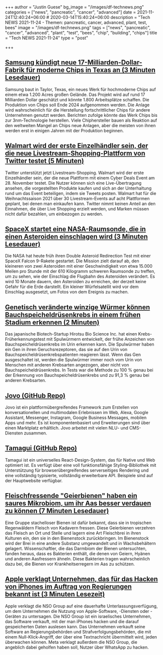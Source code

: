 +++
author = "Justin Guese"
bg_image = "/images/df-technews.png"
categories = ["news", "pancreatic", "cancer", "advanced"]
date = 2021-11-24T12:40:24+06:00 # 2020-03-14T15:40:24+06:00
description = "Tech NEWS 2021-11-24 - Themen: pancreatic, cancer, advanced, plant, test, bees"
image = "/images/df-technews.png"
tags = ["news", "pancreatic", "cancer", "advanced", "plant", "test", "bees", "chip", "building", "chips"]
title = "Tech NEWS 2021-11-24"
type = "post"

+++

## [Samsung kündigt neue 17-Milliarden-Dollar-Fabrik für moderne Chips in Texas an (3 Minuten Lesedauer)](https://www.theverge.com/2021/11/23/22245325/samsung-building-chipmaking-fab-texas-taylor)

 Samsung baut in Taylor, Texas, ein neues Werk für hochmoderne Chips auf einem etwa 1.200 Acres großen Gelände. Das Projekt wird auf rund 17 Milliarden Dollar geschätzt und könnte 1.800 Arbeitsplätze schaffen. Die Produktion von Chips soll Ende 2024 aufgenommen werden. Die Anlage wird wahrscheinlich für die Herstellung fortschrittlicher Chips für andere Unternehmen genutzt werden. Berichten zufolge könnte das Werk Chips bis zur 3nm-Technologie herstellen. Viele Chiphersteller bauen als Reaktion auf den weltweiten Mangel an Chips neue Anlagen, aber die meisten von ihnen werden erst in einigen Jahren mit der Produktion beginnen.

## [Walmart wird der erste Einzelhändler sein, der die neue Livestream-Shopping-Plattform von Twitter testet (5 Minuten)](https://techcrunch.com/2021/11/22/walmart-will-be-the-first-retailer-to-test-twitters-new-livestream-shopping-platform/)

 Twitter unterstützt jetzt Livestream-Shopping. Walmart wird der erste Einzelhändler sein, der die neue Plattform mit einem Cyber Deals Event am 28. November testet. Die Nutzer können sich eine Live-Übertragung ansehen, die vorgestellten Produkte kaufen und sich an der Unterhaltung rund um das Event beteiligen, indem sie Tweets posten. Walmart hat für die Weihnachtssaison 2021 über 30 Livestream-Events auf acht Plattformen geplant, bei denen man einkaufen kann. Twitter nimmt keinen Anteil an den Einnahmen, die über Live Shopping erzielt werden, und Marken müssen nicht dafür bezahlen, um einbezogen zu werden.

## [SpaceX startet eine NASA-Raumsonde, die in einen Asteroiden einschlagen wird (3 Minuten Lesedauer)](https://www.cnbc.com/2021/11/23/spacex-launching-nasa-dart-spacecraft-to-crash-into-an-asteroid.html)

 Die NASA hat heute früh ihren Double Asteroid Redirection Test mit einer SpaceX Falcon 9-Rakete gestartet. Die Mission zielt darauf ab, den kleineren von zwei Asteroiden mit einer Geschwindigkeit von etwa 15.000 Meilen pro Stunde mit der 610 Kilogramm schweren Raumsonde zu treffen, um zu sehen, wie der Einschlag die Flugbahn des Asteroiden verändert. Es wird 10 Monate dauern, den Asteroiden zu erreichen, der derzeit keine Gefahr für die Erde darstellt. Ein kleiner Würfelsatellit wird vor dem Einschlag ausgesetzt, um Fotos von dem Ereignis zu machen.

## [Genetisch veränderte winzige Würmer können Bauchspeicheldrüsenkrebs in einem frühen Stadium erkennen (2 Minuten)](https://interestingengineering.com/genetically-modified-tiny-worms-can-detect-pancreatic-cancer-at-an-early-stage)

 Das japanische Biotech-Startup Hirotsu Bio Science Inc. hat einen Krebs-Früherkennungstest mit Spulwürmern entwickelt, der frühe Anzeichen von Bauchspeicheldrüsenkrebs im Urin erkennen kann. Die Spulwürmer haben ein Gen in ihren Geruchsrezeptoren, das sie auf den Urin von Bauchspeicheldrüsenkrebspatienten reagieren lässt. Wenn das Gen ausgeschaltet ist, werden die Spulwürmer immer noch vom Urin von Menschen mit anderen Krebsarten angezogen, aber nicht von Bauchspeicheldrüsenkrebs. In Tests war die Methode zu 100 % genau bei der Erkennung von Bauchspeicheldrüsenkrebs und zu 91,3 % genau bei anderen Krebsarten.

## [Jovo (GitHub Repo)](https://github.com/jovotech/jovo-framework)

 Jovo ist ein plattformübergreifendes Framework zum Erstellen von konversationellen und multimodalen Erlebnissen im Web, Alexa, Google Assistant, Messenger, Instagram, Google Business Messages, mobilen Apps und mehr. Es ist komponentenbasiert und Erweiterungen sind über einen Marktplatz erhältlich. Jovo arbeitet mit vielen NLU- und CMS-Diensten zusammen.

## [Tamagui (GitHub Repo)](https://github.com/tamagui/tamagui)

 Tamagui ist ein universelles React-Design-System, das für Native und Web optimiert ist. Es verfügt über eine voll funktionsfähige Styling-Bibliothek mit Unterstützung für browserübergreifendes serverseitiges Rendering und eine vollständig typisierte, vollständig erweiterbare API. Beispiele sind auf der Hauptwebsite verfügbar.

## [Fleischfressende "Geierbienen" haben ein saures Mikrobiom, um ihr Aas besser verdauen zu können (7 Minuten Lesedauer)](https://arstechnica.com/science/2021/11/carnivorous-vulture-bees-have-acidic-microbiomes-to-better-digest-their-carrion/)

 Eine Gruppe stachelloser Bienen ist dafür bekannt, dass sie in tropischen Regenwäldern Fleisch von Kadavern fressen. Diese Geierbienen verzehren das Fleisch an Ort und Stelle und lagern eine Art Fleischbrei in ihren Kulturen ein, den sie in den Bienenstock zurückbringen. Im Bienenstock wird der Brei in eine andere Substanz umgewandelt und in Wachsbehältern gelagert. Wissenschaftler, die das Darmbiom der Bienen untersuchten, fanden heraus, dass es Bakterien enthält, die denen von Geiern, Hyänen und anderen Aasfressern ähneln. Diese Bakterien tragen wahrscheinlich dazu bei, die Bienen vor Krankheitserregern im Aas zu schützen.

## [Apple verklagt Unternehmen, das für das Hacken von iPhones im Auftrag von Regierungen bekannt ist (3 Minuten Lesezeit)](https://www.cnbc.com/2021/11/23/apple-sues-nso-group-company-known-for-hacking-iphones-on-behalf-of-governments.html)

 Apple verklagt die NSO Group auf eine dauerhafte Unterlassungsverfügung, um dem Unternehmen die Nutzung von Apple-Software, -Diensten oder -Geräten zu untersagen. Die NSO Group ist ein israelisches Unternehmen, das Software verkauft, mit der man iPhones hacken und die darauf gespeicherten Daten auslesen kann. Das Unternehmen verkauft seine Software an Regierungsbehörden und Strafverfolgungsbehörden, die mit einem Null-Klick-Angriff, der über eine Textnachricht übermittelt wird, jeden überwachen können. Meta verklagt außerdem die NSO Group, die angeblich dabei geholfen haben soll, Nutzer über WhatsApp zu hacken.

